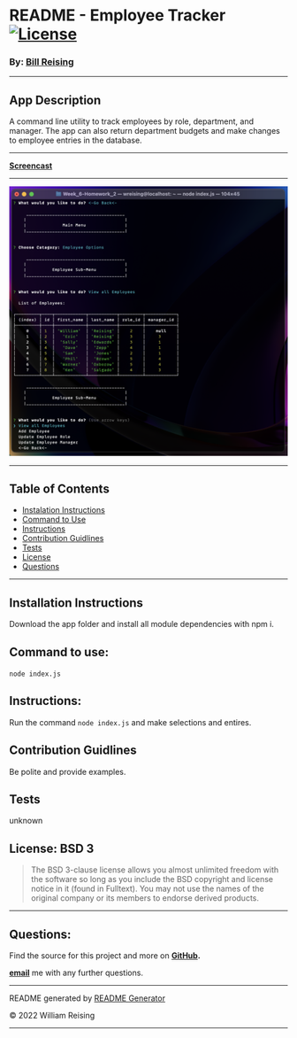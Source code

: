 # README - Employee Tracker [![License](https://img.shields.io/badge/License-BSD_3--Clause-blue.svg)](https://opensource.org/licenses/BSD-3-Clause)

### By: [Bill Reising](#questions)

---

## App Description

A command line utility to track employees by role, department, and manager. The app can also return department budgets and make changes to employee entries in the database.

---

[**Screencast**](https://drive.google.com/file/d/1FLaOREmSs34-BBm1Y_CJ8TYrvE7LXM-Q/view)

---

![screenshot](./Assets/screen-shot_2022-03-23.png)

---

## Table of Contents
- [Instalation Instructions](#install)
- [Command to Use](#command)
- [Instructions](#instructions)
- [Contribution Guidlines](#contribution)
- [Tests](#tests)
- [License](#license)
- [Questions](#questions)

---

## Installation Instructions

Download the app folder and install all module dependencies with npm i.

## Command to use:

<code>node index.js</code>

## Instructions:

Run the command `node index.js` and make selections and entires.

## Contribution Guidlines

Be polite and provide examples.

## Tests

unknown

## License: BSD 3

>The BSD 3-clause license allows you almost unlimited freedom with the software so long as you include the BSD copyright and license notice in it (found in Fulltext). You may not use the names of the original company or its members to endorse derived products.

---

## Questions:

Find the source for this project and more on **[GitHub](https://github.com/wreising).**

**[email](william@reising.dev)** me with any further questions.

---

README generated by [README Generator](https://github.com/wreising/Week_5-Homework_1)

© 2022 William Reising

---
